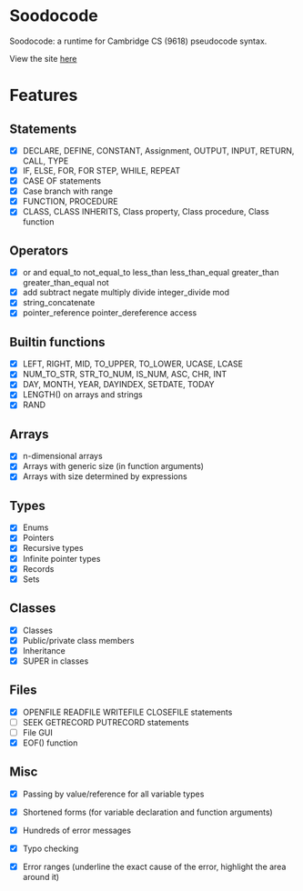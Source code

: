# Soodocode

Soodocode: a runtime for Cambridge CS (9618) pseudocode syntax.

View the site [here](https://balam314.github.io/soodocode)

# Features

## Statements
* [x] DECLARE, DEFINE, CONSTANT, Assignment, OUTPUT, INPUT, RETURN, CALL, TYPE
* [x] IF, ELSE, FOR, FOR STEP, WHILE, REPEAT
* [x] CASE OF statements
* [x] Case branch with range
* [x] FUNCTION, PROCEDURE
* [x] CLASS, CLASS INHERITS, Class property, Class procedure, Class function

## Operators
* [x] or and equal_to not_equal_to less_than less_than_equal greater_than greater_than_equal not
* [x] add subtract negate multiply divide integer_divide mod
* [x] string_concatenate
* [x] pointer_reference pointer_dereference access

## Builtin functions
* [x] LEFT, RIGHT, MID, TO_UPPER, TO_LOWER, UCASE, LCASE
* [x] NUM_TO_STR, STR_TO_NUM, IS_NUM, ASC, CHR, INT
* [x] DAY, MONTH, YEAR, DAYINDEX, SETDATE, TODAY
* [x] LENGTH() on arrays and strings
* [x] RAND

## Arrays
* [x] n-dimensional arrays
* [x] Arrays with generic size (in function arguments)
* [x] Arrays with size determined by expressions

## Types
* [x] Enums
* [x] Pointers
* [x] Recursive types
* [x] Infinite pointer types
* [x] Records
* [x] Sets

## Classes
* [x] Classes
* [x] Public/private class members
* [x] Inheritance
* [x] SUPER in classes

## Files
* [x] OPENFILE READFILE WRITEFILE CLOSEFILE statements
* [ ] SEEK GETRECORD PUTRECORD statements
* [ ] File GUI
* [x] EOF() function

## Misc
* [x] Passing by value/reference for all variable types
* [x] Shortened forms (for variable declaration and function arguments)
* [x] Hundreds of error messages
* [x] Typo checking
* [x] Error ranges (underline the exact cause of the error, highlight the area around it)

